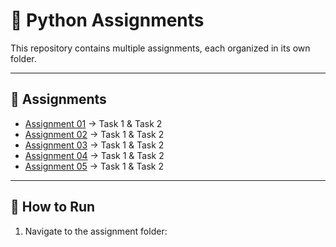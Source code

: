 # 🐍 Python Assignments

This repository contains multiple assignments, each organized in its own folder.

---

## 📂 Assignments
- [Assignment 01](./Assignment%201) → Task 1 & Task 2
- [Assignment 02](./Assignment%202) → Task 1 & Task 2
- [Assignment 03](./Assignment%203) → Task 1 & Task 2
- [Assignment 04](./Assignment%204) → Task 1 & Task 2
- [Assignment 05](./Assignment%205) → Task 1 & Task 2
---

## 🚀 How to Run
1. Navigate to the assignment folder:

